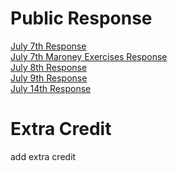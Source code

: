# Public Response
[July 7th Response](https://ashuang2013.github.io/public/July7Response)<br/>
[July 7th Maroney Exercises Response](https://ashuang2013.github.io/public/July7ExerciseMaroney)<br/>
[July 8th Response](https://ashuang2013.github.io/public/July8Response)<br/>
[July 9th Response](https://ashuang2013.github.io/public/July9Response)<br/>
[July 14th Response](https://ashuang2013.github.io/public/July14Response)

# Extra Credit
add extra credit

